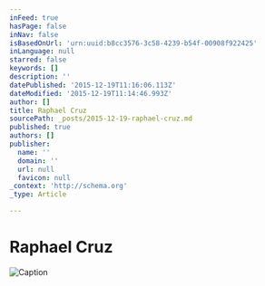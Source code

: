 ```yaml
---
inFeed: true
hasPage: false
inNav: false
isBasedOnUrl: 'urn:uuid:b8cc3576-3c58-4239-b54f-00908f922425'
inLanguage: null
starred: false
keywords: []
description: ''
datePublished: '2015-12-19T11:16:06.113Z'
dateModified: '2015-12-19T11:14:46.993Z'
author: []
title: Raphael Cruz
sourcePath: _posts/2015-12-19-raphael-cruz.md
published: true
authors: []
publisher:
  name: ''
  domain: ''
  url: null
  favicon: null
_context: 'http://schema.org'
_type: Article

---
```

# Raphael Cruz
![Caption](https://s3-us-west-2.amazonaws.com/the-grid-img/p/6bcd2cfff2411e05176da23aab09e2be4f70122e.png)